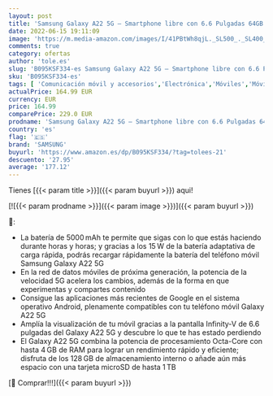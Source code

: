 ```yaml
---
layout: post
title: 'Samsung Galaxy A22 5G – Smartphone libre con 6.6 Pulgadas 64GB y Sistema Operativo Android Blanco Versión ES'
date: 2022-06-15 19:11:09
image: 'https://m.media-amazon.com/images/I/41PBtWh8qjL._SL500_._SL400_.jpg'
comments: true
category: ofertas
author: 'tole.es'
slug: 'B095KSF334-es Samsung Galaxy A22 5G – Smartphone libre con 6.6 Pulgadas...'
sku: 'B095KSF334-es'
tags: [ 'Comunicación móvil y accesorios','Electrónica','Móviles','Móviles y smartphones libres','android','samsung','🇪🇸', ]
actualPrice: 164.99 EUR
currency: EUR
price: 164.99
comparePrice: 229.0 EUR
prodname: 'Samsung Galaxy A22 5G – Smartphone libre con 6.6 Pulgadas 64GB y Sistema Operativo Android Blanco Versión ES'
country: 'es'
flag: '🇪🇸'
brand: 'SAMSUNG'
buyurl: 'https://www.amazon.es/dp/B095KSF334/?tag=tolees-21'
descuento: '27.95'
average: '177.12'
---
```


Tienes [{{< param title >}}]({{< param buyurl >}}) aqui!

[![{{< param prodname >}}]({{< param image >}})]({{< param buyurl >}})

🔎:

- La batería de 5000 mAh te permite que sigas con lo que estás haciendo durante horas y horas; y gracias a los 15 W de la batería adaptativa de carga rápida, podrás recargar rápidamente la batería del teléfono móvil Samsung Galaxy A22 5G
- En la red de datos móviles de próxima generación, la potencia de la velocidad 5G acelera los cambios, además de la forma en que experimentas y compartes contenido
- Consigue las aplicaciones más recientes de Google en el sistema operativo Android, plenamente compatibles con tu teléfono móvil Galaxy A22 5G
- Amplía la visualización de tu móvil gracias a la pantalla Infinity-V de 6.6 pulgadas del Galaxy A22 5G y descubre lo que te has estado perdiendo
- El Galaxy A22 5G combina la potencia de procesamiento Octa-Core con hasta 4 GB de RAM para lograr un rendimiento rápido y eficiente; disfruta de los 128 GB de almacenamiento interno o añade aún más espacio con una tarjeta microSD de hasta 1 TB

[🛒 Comprar!!!]({{< param buyurl >}})
